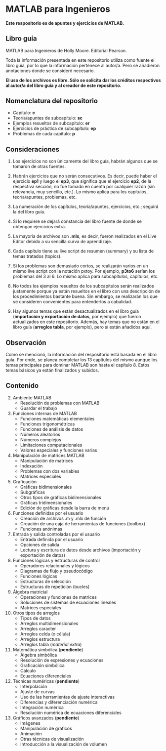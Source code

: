 # MATLAB para Ingenieros

#### Este respositorio es de apuntes y ejercicios de MATLAB.

## Libro guía
MATLAB para Ingenieros de Holly Moore. Editorial Pearson.

Toda la información presentada en este repositorio utiliza como fuente el libro guía, por lo que la información pertenece al autor/a. Pero se añadieron anotaciones donde se consideró necesario.

**El uso de los archivos es libre. Sólo se solicita dar los créditos respectivos al autor/a del libro guía y al creador de este repositorio.**

## Nomenclatura del repositorio

- Capítulo: **c**
- Teoría/apuntes de subcapítulo: **sc**
- Ejemplos resueltos de subcapítulo: **er**
- Ejercicios de práctica de subcapítulo: **ep**
- Problemas de cada capítulo: **p**

## Consideraciones
1. Los ejercicios no son únicamente del libro guía, habrán algunos que se tomaron de otras fuentes.

2. Habrán ejercicios que no serán consecutivos. Es decir, puede haber el ejercicio **ep1** y luego el **ep3**, que significa que el ejercicio **ep2**, de la respectiva sección, no fue tomado en cuenta por cualquier razón (sin relevancia, muy sencillo, etc.). Lo mismo aplica para los capítulos, teoría/apuntes, problemas, etc.

3. La numeración de los capítulos, teoría/apuntes, ejercicios, etc.; seguirá la del libro guía.

4. Si lo requiere se dejará constancia del libro fuente de donde se obtengan ejercicios extra.

5. La mayoría de archivos son **.mlx**, es decir, fueron realizados en el Live Editor debido a su sencilla curva de aprendizaje.

6. Cada capítulo tiene su live script de resumen (summary) y su lista de temas tratados (topics).

7. Si los problemas son demasiado cortos, se realizarán varios en un mismo live script con la notación pxtoy. Por ejemplo, **p3to6** serían los problemas del 3 al 6. Lo mismo aplica para subcapítulos, capítulos, etc.

8. No todos los ejemplos resueltos de los subcapítulos serán realizados justamente porque ya están resueltos en el libro con una descripción de los procedimientos bastante buena. Sin embargo, se realizarán los que se consideren convenientes para entenderlos a cabalidad.

9. Hay algunos temas que están desactualizados en el libro guía (**importación y exportación de datos**, por ejemplo) que fueron actualizados en este repositorio. Además, hay temas que no están en el libro guía (**arreglos tabla**, por ejemplo), pero sí están añadidos aquí.

## Observación
Como se mencionó, la información del respositorio está basada en el libro guía. Por ende, se planea completar los 13 capítulos del mismo aunque los temas principales para dominar MATLAB son hasta el capítulo 8. Estos temas básicos ya están finalizados y subidos.

## Contenido
2. Ambiente MATLAB
    - Resolución de problemas con MATLAB
    - Guardar el trabajo
3. Funciones internas de MATLAB
    - Funciones matemáticas elementales
    - Funciones trigonométricas
    - Funciones de análisis de datos
    - Números aleatorios
    - Números complejos
    - Limitaciones computacionales
    - Valores especiales y funciones varias
4. Manipulación de matrices MATLAB
     - Manipulación de matrices
     - Indexación
     - Problemas con dos variables
     - Matrices especiales
5. Graficación
     - Gráficas bidimensionales
     - Subgráficas
     - Otros tipos de gráficas bidimensionales
     - Gráficas tridimensionales
     - Edición de gráficas desde la barra de menú
6. Funciones definidas por el usuario
     - Creación de archivos .m y .mlx de función
     - Creación de una caja de herramientas de funciones (toolbox)
     - Funciones anónimas
7. Entrada y salida controladas por el usuario
     - Entrada definida por el usuario
     - Opciones de salida
     - Lectura y escritura de datos desde archivos (importación y exportación de datos)
8. Funciones lógicas y estructuras de control
     - Operadores relacionales y lógicos
     - Diagramas de flujo y pseudocódigo
     - Funciones lógicas
     - Estructuras de selección
     - Estructuras de repetición (bucles)
9. Álgebra matricial
     - Operaciones y funciones de matrices
     - Soluciones de sistemas de ecuaciones lineales
     - Matrices especiales
10. Otros tipos de arreglos
     - Tipos de datos
     - Arreglos multidimensionales
     - Arreglos caracter
     - Arreglos celda (o célula)
     - Arreglos estructura
     - Arreglos tabla (*material extra*)
11. Matemática simbólica (**pendiente**)
     - Álgebra simbólica
     - Resolución de expresiones y ecuaciones
     - Graficación simbólica
     - Cálculo
     - Ecuaciones diferenciales
12. Técnicas numéricas (**pendiente**)
     - Interpolación
     - Ajuste de curvas
     - Uso de las herramientas de ajuste interactivas
     - Diferencias y diferenciación numérica
     - Integración numérica
     - Resolución numérica de ecuaciones diferenciales
13. Gráficos avanzados (**pendiente**)
     - Imágenes
     - Manipulación de gráficos
     - Animación
     - Otras técnicas de visualización
     - Introducción a la visualización de volumen

